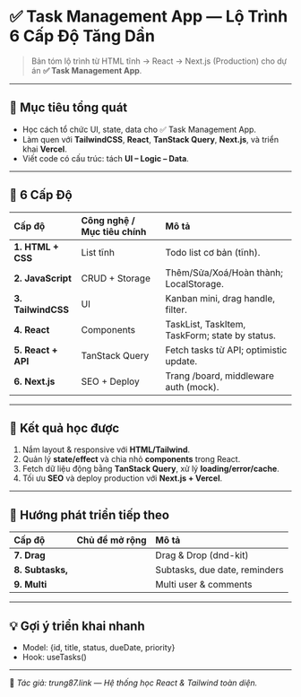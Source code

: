 # ✅ Task Management App — Lộ Trình 6 Cấp Độ Tăng Dần

> Bản tóm lộ trình từ HTML tĩnh → React → Next.js (Production) cho dự án **✅ Task Management App**.

---

## 🎯 Mục tiêu tổng quát

- Học cách tổ chức UI, state, data cho ✅ Task Management App.  
- Làm quen với **TailwindCSS**, **React**, **TanStack Query**, **Next.js**, và triển khai **Vercel**.  
- Viết code có cấu trúc: tách **UI – Logic – Data**.

---

## 🧩 6 Cấp Độ

| Cấp độ | Công nghệ / Mục tiêu chính | Mô tả |
| :-- | :-- | :-- |
| **1. HTML + CSS** | List tĩnh | Todo list cơ bản (tĩnh). |
| **2. JavaScript** | CRUD + Storage | Thêm/Sửa/Xoá/Hoàn thành; LocalStorage. |
| **3. TailwindCSS** | UI | Kanban mini, drag handle, filter. |
| **4. React** | Components | TaskList, TaskItem, TaskForm; state by status. |
| **5. React + API** | TanStack Query | Fetch tasks từ API; optimistic update. |
| **6. Next.js** | SEO + Deploy | Trang /board, middleware auth (mock). |

---

## 🧠 Kết quả học được

1. Nắm layout & responsive với **HTML/Tailwind**.  
2. Quản lý **state/effect** và chia nhỏ **components** trong React.  
3. Fetch dữ liệu động bằng **TanStack Query**, xử lý **loading/error/cache**.  
4. Tối ưu **SEO** và deploy production với **Next.js + Vercel**.

---

## 🚀 Hướng phát triển tiếp theo

| Cấp độ | Chủ đề mở rộng | Mô tả |
| :-- | :-- | :-- |
| **7. Drag** |  | Drag & Drop (dnd-kit) |
| **8. Subtasks,** |  | Subtasks, due date, reminders |
| **9. Multi** |  | Multi user & comments |

---

## 💡 Gợi ý triển khai nhanh

- Model: {id, title, status, dueDate, priority}
- Hook: useTasks()

---

📌 _Tác giả: trung87.link — Hệ thống học React & Tailwind toàn diện._
